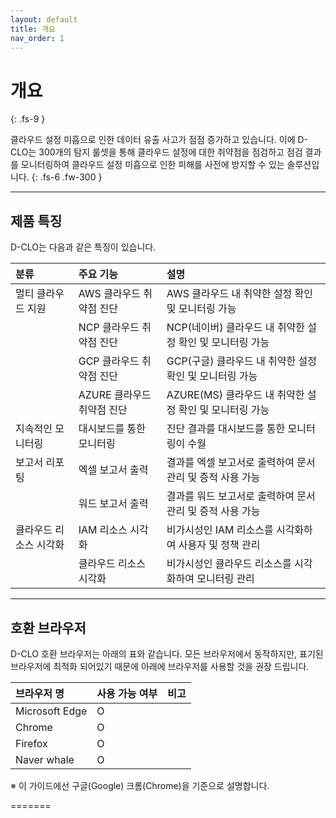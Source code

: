 ```yaml
---
layout: default
title: 개요
nav_order: 1
---
```


# 개요
{: .fs-9 }

클라우드 설정 미흡으로 인한 데이터 유출 사고가 점점 증가하고 있습니다. 이에 D-CLO는 300개의 탐지 룰셋을 통해 클라우드 설정에 대한 취약점을 점검하고 점검 결과를 모니터링하여 클라우드 설정 미흡으로 인한 피해를 사전에 방지할 수 있는 솔루션입니다.
{: .fs-6 .fw-300 }

<!-- [Get started now](#getting-started){: .btn .btn-primary .fs-5 .mb-4 .mb-md-0 .mr-2 }
[View it on GitHub][Just the Docs repo]{: .btn .fs-5 .mb-4 .mb-md-0 } -->

---

## 제품 특징

D-CLO는 다음과 같은 특징이 있습니다.

| 분류                      | 주요 기능                      | 설명                                         |
|:--------------------------|:--------------------------------|:--------------------------------------------|
| 멀티 클라우드 지원        | AWS 클라우드 취약점 진단      | AWS 클라우드 내 취약한 설정 확인 및 모니터링 가능   |
|                           | NCP 클라우드 취약점 진단      | NCP(네이버) 클라우드 내 취약한 설정 확인 및 모니터링 가능 |
|                           | GCP 클라우드 취약점 진단      | GCP(구글) 클라우드 내 취약한 설정 확인 및 모니터링 가능 |
|                           | AZURE 클라우드 취약점 진단   | AZURE(MS) 클라우드 내 취약한 설정 확인 및 모니터링 가능 |
| 지속적인 모니터링         | 대시보드를 통한 모니터링      | 진단 결과를 대시보드를 통한 모니터링이 수월        |
| 보고서 리포팅             | 엑셀 보고서 출력              | 결과를 엑셀 보고서로 출력하여 문서 관리 및 증적 사용 가능 |
|                           | 워드 보고서 출력              | 결과를 워드 보고서로 출력하여 문서 관리 및 증적 사용 가능 |
| 클라우드 리소스 시각화    | IAM 리소스 시각화             | 비가시성인 IAM 리소스를 시각화하여 사용자 및 정책 관리  |
|                           | 클라우드 리소스 시각화        | 비가시성인 클라우드 리소스를 시각화하여 모니터링 관리   |

---

## 호환 브라우저

D-CLO 호환 브라우저는 아래의 표와 같습니다. 모든 브라우저에서 동작하지만, 표기된 브라우저에 최적화 되어있기 때문에 아래에 브라우저를 사용할 것을 권장 드립니다.

| 브라우저 명       | 사용 가능 여부 | 비고 |
|:-----------------|:--------------|:----|
| Microsoft Edge   | O             |     |
| Chrome           | O             |     |
| Firefox          | O             |     |
| Naver whale      | O             |     |

※ 이 가이드에선 구글(Google) 크롬(Chrome)을 기준으로 설명합니다.

=======

